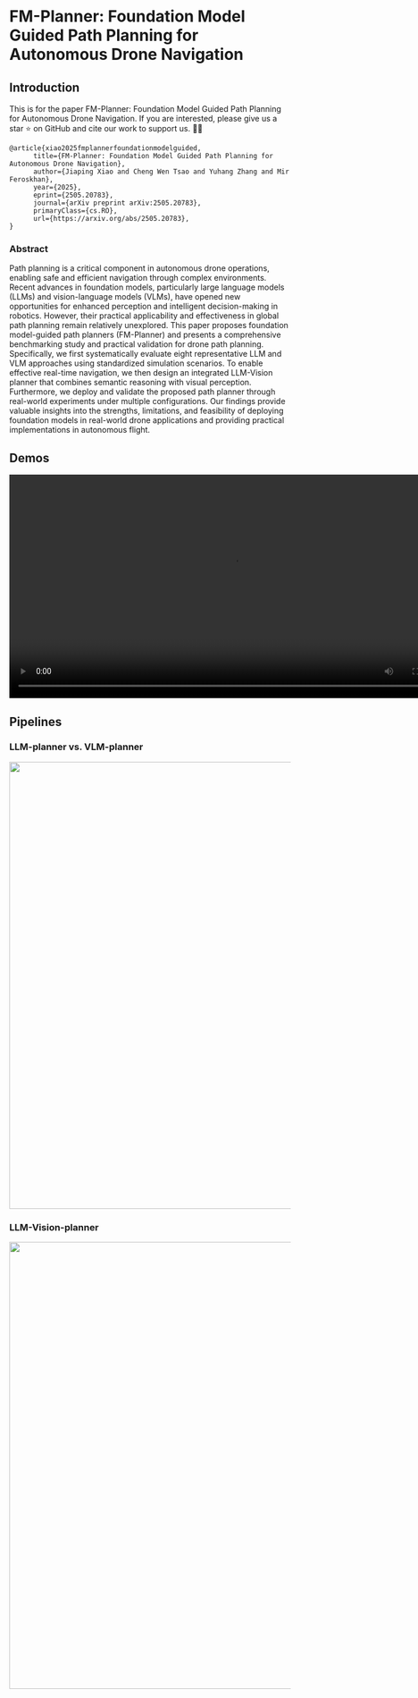 # FM-Planner: Foundation Model Guided Path Planning for Autonomous Drone Navigation
## Introduction
This is for the paper FM-Planner: Foundation Model Guided Path Planning for Autonomous Drone Navigation. If you are interested, please give us a star ⭐ on GitHub and cite our work to support us. 🙏🙏

```
@article{xiao2025fmplannerfoundationmodelguided,
      title={FM-Planner: Foundation Model Guided Path Planning for Autonomous Drone Navigation}, 
      author={Jiaping Xiao and Cheng Wen Tsao and Yuhang Zhang and Mir Feroskhan},
      year={2025},
      eprint={2505.20783},
      journal={arXiv preprint arXiv:2505.20783},
      primaryClass={cs.RO},
      url={https://arxiv.org/abs/2505.20783}, 
}
```

### Abstract
Path planning is a critical component in autonomous drone operations, enabling safe and efficient navigation through complex environments. Recent advances in foundation models, particularly large language models (LLMs) and vision-language models (VLMs), have opened new opportunities for enhanced perception and intelligent decision-making in robotics. However, their practical applicability and effectiveness in global path planning remain relatively unexplored. This paper proposes foundation model-guided path planners (FM-Planner) and presents a comprehensive benchmarking study and practical validation for drone path planning. Specifically, we first systematically evaluate eight representative LLM and VLM approaches using standardized simulation scenarios. To enable effective real-time navigation, we then design an integrated LLM-Vision planner that combines semantic reasoning with visual perception. Furthermore, we deploy and validate the proposed path planner through real-world experiments under multiple configurations. Our findings provide valuable insights into the strengths, limitations, and feasibility of deploying foundation models in real-world drone applications and providing practical implementations in autonomous flight.


## Demos
<div align="center"><video src=https://github.com/user-attachments/assets/92496578-699c-4f90-af85-dcbff0bbfbbd width="800"></div>

## Pipelines
### LLM-planner vs. VLM-planner 
<img src="https://github.com/user-attachments/assets/3d4fc807-0bbf-4b75-a91b-6dd68f5e7423" width="800" />

### LLM-Vision-planner 
<img src="https://github.com/user-attachments/assets/33f854ad-1652-473e-b5d3-f9126fddc2d4" width="800" />



